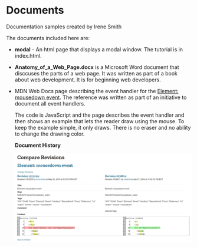 # Documents

Documentation samples created by Irene Smith

The documents included here are:

- **modal** - An html page that displays a modal window. The tutorial is
  in index.html.
- **Anatomy_of_a_Web_Page.docx** is a Microsoft Word document that disccuses
  the parts of a web page. It was written as part of a book about web
  development. It is for beginning web developers.
- MDN Web Docs page describing the event handler for the [Element: mousedown
  event](https://developer.mozilla.org/en-US/docs/Web/API/Element/mousedown_event).
  The reference was written as part of an initiative to document all
  event handlers.

  The code is JavaScript and the page describes the event handler and then
  shows an example that lets the reader draw using the mouse. To keep the example
  simple, it only draws. There is no eraser and no ability to change the
  drawing color.

  **Document History**
  
  ![Screenshot of Document History](mousedown_event_history.jpg)
  

